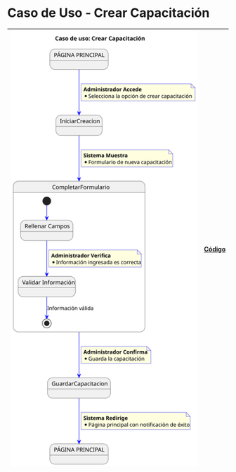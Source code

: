 # Caso de Uso - Crear Capacitación

|![Diagrama de Clases](/documentos/imagenes/casos_de_uso/administrador/crear_capacitacion.svg)|[Código](/casos_de_uso/casos_de_uso/administrador/crear_capacitacion/crear_capacitacion.puml)|
|---|---|
